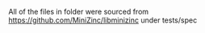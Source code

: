 All of the files in folder were sourced from https://github.com/MiniZinc/libminizinc under tests/spec
